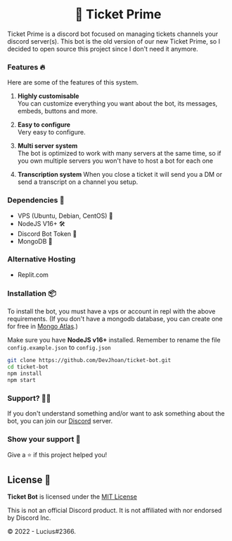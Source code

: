 <h1 align="center">🎫 Ticket Prime</h1>

Ticket Prime is a discord bot focused on managing tickets channels your discord server(s). This bot is the old version of our new Ticket Prime, so I decided to open source this project since I don't need it anymore.

### Features 🔥

Here are some of the features of this system.

1. **Highly customisable**    
You can customize everything you want about the bot, its messages, embeds, buttons and more.

2. **Easy to configure**    
Very easy to configure.

3. **Multi server system**     
The bot is optimized to work with many servers at the same time, so if you own multiple servers you won't have to host a bot for each one

4. **Transcription system**
When you close a ticket it will send you a DM or send a transcript on a channel you setup.

### Dependencies 🔗

- VPS (Ubuntu, Debian, CentOS) 🐧
- NodeJS V16+ 🛠
- Discord Bot Token 🤖
- MongoDB 🥭

### Alternative Hosting
- Replit.com

### Installation 📦

To install the bot, you must have a vps or account in repl with the above requirements. (If you don't have a mongodb database, you can create one for free in [Mongo Atlas](https://www.mongodb.com/cloud/atlas).)

Make sure you have **NodeJS v16+** installed.
Remember to rename the file `config.example.json` to `config.json`

```sh
git clone https://github.com/DevJhoan/ticket-bot.git
cd ticket-bot
npm install
npm start
```

### Support? 💁🏻
If you don't understand something and/or want to ask something about the bot, you can join our [Discord](https://discord.gg/JPFAzkWDPR) server.

### Show your support 💙

Give a ⭐️ if this project helped you!

## License  📄
**Ticket Bot** is licensed under the [MIT License](https://github.com/NotLucius/Ticket-Prime/blob/master/LICENSE)

This is not an official Discord product. It is not affiliated with nor endorsed by Discord Inc.

© 2022 - Lucius#2366.
